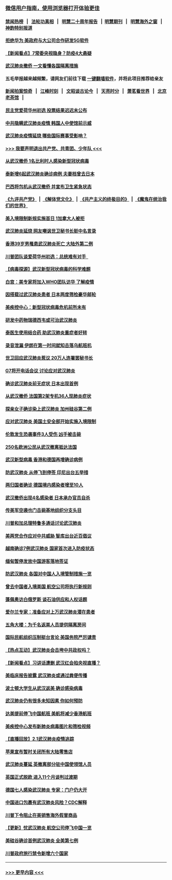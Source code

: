 ### [微信用户指南，使用浏览器打开体验更佳](https://github.com/gfw-breaker/banned-news1/blob/master/indexes/wechat-guide.md?t=0)
#### [禁闻热榜](热点新闻.md?t=0)  &nbsp;&nbsp;|&nbsp;&nbsp; [法轮功真相](https://github.com/gfw-breaker/truth/blob/master/README.md?t=0) &nbsp;&nbsp;|&nbsp;&nbsp; [明慧二十周年报告](https://github.com/gfw-breaker/mh-reports/blob/master/README.md?t=0) &nbsp;&nbsp;|&nbsp;&nbsp;[明慧期刊](https://github.com/gfw-breaker/mh-qikan) &nbsp;&nbsp;|&nbsp;&nbsp; [明慧海外之窗](https://github.com/gfw-breaker/mh-news/blob/master/README.md?t=0) &nbsp;&nbsp;|&nbsp;&nbsp; [神韵特别报道](https://github.com/gfw-breaker/mh-news/blob/master/shenyun.md?t=0)
#### [拒绝华为 美政府与大公司合作研发5G软件](../pages/nsc418/n11844625.md?t=02050701) 
#### [【新闻看点】7常委央视隐身？防疫4大悬疑](../pages/nsc418/n11844611.md?t=02050701) 
#### [武汉肺炎撤侨 一文看懂各国隔离措施](../pages/nsc418/n11844216.md?t=02050701) 
#### 五毛举报越来越频繁，请网友们前往下载 [一键翻墙软件](https://github.com/gfw-breaker/ssr-accounts)，并将此项目推荐给亲友
#### [新闻拍案惊奇](https://github.com/gfw-breaker/banned-news1/blob/master/pages/link4.md) &nbsp;&nbsp;|&nbsp;&nbsp; [江峰时刻](https://github.com/gfw-breaker/banned-news1/blob/master/pages/link4.md) &nbsp;&nbsp;|&nbsp;&nbsp; [文昭谈古论今](https://github.com/gfw-breaker/banned-news1/blob/master/pages/link4.md) &nbsp;&nbsp;|&nbsp;&nbsp; [天亮时分](https://github.com/gfw-breaker/banned-news1/blob/master/pages/link4.md) &nbsp;&nbsp;|&nbsp;&nbsp; [萧茗看世界](https://github.com/gfw-breaker/banned-news1/blob/master/pages/link4.md) &nbsp;&nbsp;|&nbsp;&nbsp; [北京老茶馆](https://github.com/gfw-breaker/banned-news1/blob/master/pages/link4.md) &nbsp;&nbsp;|&nbsp;&nbsp; 
#### [民主党爱荷华州初选 投票结果迟迟未公布](../pages/nsc418/n11844207.md?t=02050701) 
#### [中共隐瞒武汉肺炎疫情 韩国人中使馆前示威](../pages/nsc418/n11844084.md?t=02050701) 
#### [武汉肺炎疫情延烧 哪些国际赛事受影响？](../pages/nsc418/n11843958.md?t=02050701) 
#### [>>> 我要声明退出共产党、共青团、少年队 <<<](https://github.com/begood0513/goodnews/blob/master/quit/letter.md) 
#### [从武汉撤侨 1名比利时人感染新型冠状病毒](../pages/nsc418/n11843977.md?t=02050701) 
#### [泰新增6起武汉肺炎确诊病例 夫妻档曾去日本](../pages/nsc418/n11843900.md?t=02050701) 
#### [巴西将包机从武汉撤侨 并宣布卫生紧急状态](../pages/nsc418/n11843418.md?t=02050701) 
#### [《九评共产党》](https://github.com/begood0513/9ping.md/blob/master/README.md) &nbsp;|&nbsp; [《解体党文化》](../../../../jtdwh.md/blob/master/README.md)  &nbsp;|&nbsp; [《共产主义的终极目的》](../../../../gczydzjmd.md/blob/master/README.md) &nbsp;|&nbsp; [《魔鬼在统治我们的世界》](../../../../mgztzwmdsj.md/blob/master/README.md) 
#### [美入境限制新规实施首日 1加拿大人被拒](../pages/nsc418/n11843058.md?t=02050701) 
#### [武汉肺炎延烧 网友嘲讽世卫秘书长挺中名言录](../pages/nsc418/n11843056.md?t=02050701) 
#### [香港39岁男罹患武汉肺炎死亡 大陆外第二例](../pages/nsc418/n11843026.md?t=02050701) 
#### [川普团队谈爱荷华州初选：总统难有对手  ](../pages/nsc418/n11842867.md?t=02050701) 
#### [【病毒探源】武汉新型冠状病毒的科学难题](../pages/nsc418/n11842176.md?t=02050701) 
#### [白宫：美专家将加入WHO团队访华 了解疫情](../pages/nsc418/n11842198.md?t=02050701) 
#### [因搭载过武汉肺炎患者 日本两度筛检豪华邮轮](../pages/nsc418/n11842447.md?t=02050701) 
#### [美疾控中心：新型冠状病毒危机前所未有](../pages/nsc418/n11842406.md?t=02050701) 
#### [研发中药物瑞德西韦或可治武汉肺炎](../pages/nsc418/n11842100.md?t=02050701) 
#### [泰医生使用结合药 助武汉肺炎重症者好转](../pages/nsc418/n11842096.md?t=02050701) 
#### [录音泄漏 伊朗在第一时间就知击落乌航班机](../pages/nsc418/n11842002.md?t=02050701) 
#### [世卫回应武汉肺炎惹议 20万人连署罢秘书长](../pages/nsc418/n11841664.md?t=02050701) 
#### [G7将开电话会议 讨论应对武汉肺炎](../pages/nsc418/n11841658.md?t=02050701) 
#### [确诊武汉肺炎前无症状 日本出现首例](../pages/nsc418/n11841567.md?t=02050701) 
#### [从武汉撤侨 法国第2架专机36人现肺炎症状](../pages/nsc418/n11841382.md?t=02050701) 
#### [探亲女子确诊染上武汉肺炎 加州硅谷第二例](../pages/nsc418/n11839784.md?t=02050701) 
#### [应对武汉肺炎 美国土安全部开始实施入境限制](../pages/nsc418/n11839729.md?t=02050701) 
#### [伦敦发生恐袭事件3人受伤 凶手被击毙](../pages/nsc418/n11839442.md?t=02050701) 
#### [250名欧洲公民从武汉撤离抵达法国](../pages/nsc418/n11839438.md?t=02050701) 
#### [武汉新型病毒 香港和德国再增确诊病例](../pages/nsc418/n11839381.md?t=02050701) 
#### [防武汉肺炎 从停飞到停签 印尼出台五举措](../pages/nsc418/n11839282.md?t=02050701) 
#### [两归国者确诊 德国境内感染者增至10人](../pages/nsc418/n11839164.md?t=02050701) 
#### [武汉撤侨出现4名感染者 日本承办官员自杀](../pages/nsc418/n11839044.md?t=02050701) 
#### [传美军空袭也门击毙基地组织分支头目](../pages/nsc418/n11839210.md?t=02050701) 
#### [川普和加总理特鲁多通话讨论武汉肺炎](../pages/nsc418/n11839128.md?t=02050701) 
#### [美两党合作应对中共威胁 智库出台近百倡议](../pages/nsc418/n11838437.md?t=02050701) 
#### [越南确诊7例武汉肺炎 国家首次进入防疫状态](../pages/nsc418/n11838860.md?t=02050701) 
#### [缅甸暂停发放中国游客落地签证](../pages/nsc418/n11838730.md?t=02050701) 
#### [防武汉肺炎 各国对中国人入境管制措施一览](../pages/nsc418/n11838726.md?t=02050701) 
#### [曾去中国者入境美国 航空公司将执行新规则](../pages/nsc418/n11838375.md?t=02050701) 
#### [蓬佩奥访白俄罗斯 谈石油供应和人权话题](../pages/nsc418/n11838242.md?t=02050701) 
#### [爱尔兰专家：准备应对上万武汉肺炎潜在患者](../pages/nsc418/n11837978.md?t=02050701) 
#### [五角大楼：为千名返美人员提供隔离房间](../pages/nsc418/n11837831.md?t=02050701) 
#### [国际民航组织压制挺台言论 美国务院严厉谴责](../pages/nsc418/n11837791.md?t=02050701) 
#### [【热点互动】武汉肺炎会击垮中共政权吗？](../pages/nsc418/n11837779.md?t=02050701) 
#### [【新闻看点】习讲话遭删 武汉红会掐央视直播？](../pages/nsc418/n11837573.md?t=02050701) 
#### [美临床报告披露 武汉肺炎或通过粪便传播](../pages/nsc418/n11837626.md?t=02050701) 
#### [波士顿大学生从武汉返美 确诊感染病毒](../pages/nsc418/n11837580.md?t=02050701) 
#### [武汉肺炎仍有很多未知因素 你如何预防](../pages/nsc418/n11837666.md?t=02050701) 
#### [达美提前停飞中国航班 美航将减少香港航班](../pages/nsc418/n11837649.md?t=02050701) 
#### [美疾控中心发布新肺炎病毒图片和筛检视频](../pages/nsc418/n11837491.md?t=02050701) 
#### [【直播回放】2.1武汉肺炎疫情追踪](../pages/nsc418/n11837232.md?t=02050701) 
#### [苹果宣布暂时关闭所有大陆零售店](../pages/nsc418/n11837097.md?t=02050701) 
#### [武汉肺炎蔓延 英撤离部分驻中国使领馆人员](../pages/nsc418/n11837061.md?t=02050701) 
#### [英国正式脱欧 进入11个月谈判过渡期](../pages/nsc418/n11836911.md?t=02050701) 
#### [德国七人感染武汉肺炎 专家：门户仍大开](../pages/nsc418/n11836344.md?t=02050701) 
#### [中国进口包裹有武汉肺炎风险？CDC解释](../pages/nsc418/n11836321.md?t=02050701) 
#### [川普下令阻止在美销售海外假冒商品](../pages/nsc418/n11836261.md?t=02050701) 
#### [【更新】忧武汉肺炎 航空公司停飞中国一览](../pages/nsc418/n11835931.md?t=02050701) 
#### [美硅谷确诊首例武汉肺炎 全美第七例](../pages/nsc418/n11836093.md?t=02050701) 
#### [川普政府旅行禁令新增六个国家](../pages/nsc418/n11836083.md?t=02050701) 

----
#### [ >>> 更早内容 <<< ](../indexes/nsc418-earlier.md)
